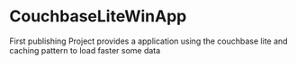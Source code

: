 # CouchbaseLiteWinApp
First publishing
Project provides a application using the couchbase lite and caching pattern to load faster some data
